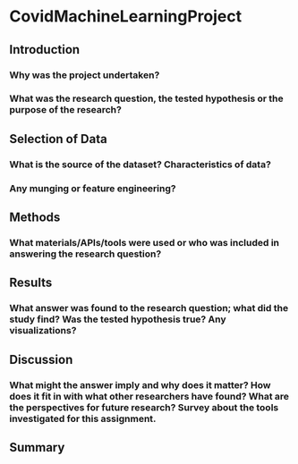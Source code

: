 # CovidMachineLearningProject
## Introduction

### Why was the project undertaken?
### What was the research question, the tested hypothesis or the purpose of the research?

## Selection of Data

### What is the source of the dataset? Characteristics of data?

### Any munging or feature engineering?

## Methods

### What materials/APIs/tools were used or who was included in answering the research question?

## Results

### What answer was found to the research question; what did the study find? Was the tested hypothesis true? Any visualizations?

## Discussion

### What might the answer imply and why does it matter? How does it fit in with what other researchers have found? What are the perspectives for future research? Survey about the tools investigated for this assignment.

## Summary

